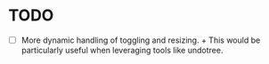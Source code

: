 # TODO

- [ ] More dynamic handling of toggling and resizing.
      + This would be particularly useful when leveraging tools like undotree.

